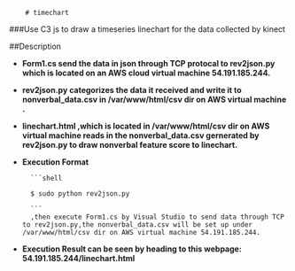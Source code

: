         # timechart

###Use C3 js to draw a timeseries linechart for the data collected by kinect



##Description
* **Form1.cs send the data in json through TCP protocal to rev2json.py which is located on an AWS cloud virtual machine 54.191.185.244.**
* **rev2json.py categorizes the data it received and write it to nonverbal_data.csv in /var/www/html/csv dir on AWS virtual machine  .** 
* **linechart.html ,which is located in /var/www/html/csv dir on AWS virtual machine reads in the nonverbal_data.csv gernerated by rev2json.py to draw nonverbal feature score to linechart.** 


* **Execution Format**




        ```shell

        $ sudo python rev2json.py

        ```
        ,then execute Form1.cs by Visual Studio to send data through TCP to rev2json.py,the nonverbal_data.csv will be set up under /var/www/html/csv dir on AWS virtual machine 54.191.185.244.


* **Execution Result can be seen by heading to this webpage: 54.191.185.244/linechart.html**
